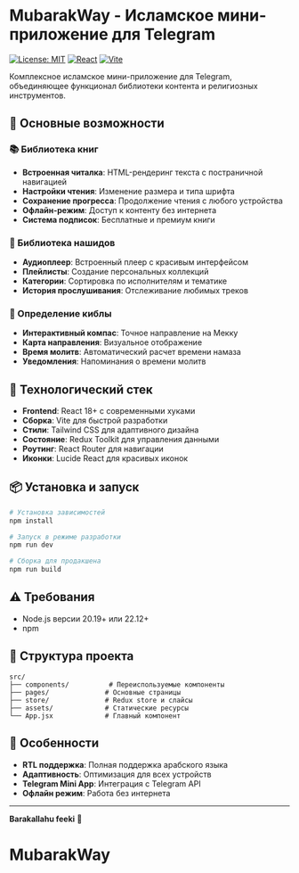 # MubarakWay - Исламское мини-приложение для Telegram

[![License: MIT](https://img.shields.io/badge/License-MIT-green.svg)](https://opensource.org/licenses/MIT)
[![React](https://img.shields.io/badge/React-18+-blue.svg)](https://reactjs.org/)
[![Vite](https://img.shields.io/badge/Vite-5+-purple.svg)](https://vitejs.dev/)

Комплексное исламское мини-приложение для Telegram, объединяющее функционал библиотеки контента и религиозных инструментов.

## 🌟 Основные возможности

### 📚 Библиотека книг
- **Встроенная читалка**: HTML-рендеринг текста с постраничной навигацией
- **Настройки чтения**: Изменение размера и типа шрифта
- **Сохранение прогресса**: Продолжение чтения с любого устройства
- **Офлайн-режим**: Доступ к контенту без интернета
- **Система подписок**: Бесплатные и премиум книги

### 🎵 Библиотека нашидов
- **Аудиоплеер**: Встроенный плеер с красивым интерфейсом
- **Плейлисты**: Создание персональных коллекций
- **Категории**: Сортировка по исполнителям и тематике
- **История прослушивания**: Отслеживание любимых треков

### 🧭 Определение киблы
- **Интерактивный компас**: Точное направление на Мекку
- **Карта направления**: Визуальное отображение
- **Время молитв**: Автоматический расчет времени намаза
- **Уведомления**: Напоминания о времени молитв

## 🚀 Технологический стек

- **Frontend**: React 18+ с современными хуками
- **Сборка**: Vite для быстрой разработки
- **Стили**: Tailwind CSS для адаптивного дизайна
- **Состояние**: Redux Toolkit для управления данными
- **Роутинг**: React Router для навигации
- **Иконки**: Lucide React для красивых иконок

## 📦 Установка и запуск

```bash
# Установка зависимостей
npm install

# Запуск в режиме разработки
npm run dev

# Сборка для продакшена
npm run build
```

## ⚠️ Требования

- Node.js версии 20.19+ или 22.12+
- npm

## 📱 Структура проекта

```
src/
├── components/          # Переиспользуемые компоненты
├── pages/              # Основные страницы
├── store/              # Redux store и слайсы
├── assets/             # Статические ресурсы
└── App.jsx             # Главный компонент
```

## 🎨 Особенности

- **RTL поддержка**: Полная поддержка арабского языка
- **Адаптивность**: Оптимизация для всех устройств
- **Telegram Mini App**: Интеграция с Telegram API
- **Офлайн режим**: Работа без интернета

---

**Barakallahu feeki** 🤲
# MubarakWay
